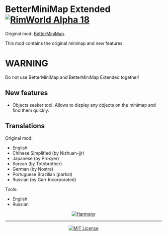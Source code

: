 # BetterMiniMap Extended [![RimWorld Alpha 18](https://img.shields.io/badge/RimWorld-Alpha%2018-brightgreen.svg)](http://rimworldgame.com/)
Original mod: [BetterMiniMap](https://github.com/AaronCRobinson/BetterMiniMap).

This mod contains the original minimap and new features.

# WARNING

Do not use BetterMiniMap and BetterMiniMap Extended together!

## New features
- Objects seeker tool. Allows to display any objects on the minimap and find them quickly.

## Translations

Original mod:
- English
- Chinese Simplified (by Nizhuan-jjr)
- Japanese (by Proxyer)
- Korean (by Totobrother)
- German (by Nostra)
- Portuguese Brazilian (partial)
- Russian (by Garr Incorporated)

Tools:
- English
- Russian

<p align="center">
  <a href="https://github.com/pardeike/Harmony">
    <img src="https://s24.postimg.org/58bl1rz39/logo.png" alt="Harmony" />
  </a>
</p>

<hr>

<p align="center">
  <a href="./LICENSE">
    <img src="https://img.shields.io/badge/license-MIT-lightgray.svg?style=flat" alt="MIT License" />
  </a>
</p>
